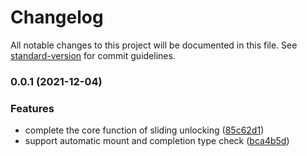 # Changelog

All notable changes to this project will be documented in this file. See [standard-version](https://github.com/conventional-changelog/standard-version) for commit guidelines.

### 0.0.1 (2021-12-04)

### Features

- complete the core function of sliding unlocking ([85c62d1](https://github.com/kisstar/slide-unlock/commit/85c62d18c661167de17b9a6e194b4862faf51efc))
- support automatic mount and completion type check ([bca4b5d](https://github.com/kisstar/slide-unlock/commit/bca4b5d9e4aa6de0d8a25d77539ebc39f7a43968))
